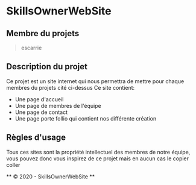 # SkillsOwnerWebSite

## Membre du projets

> escarrie

## Description du projet

Ce projet est un site internet qui nous permettra de mettre pour chaque membres du projets cité ci-dessus
Ce site contient:

- Une page d'accueil
- Une page de membres de l'équipe
- Une page de contact
- Une page porte follio qui contient nos différente création

## Règles d'usage

Tous ces sites sont la propriété intellectuel des membres de notre équipe, vous pouvez donc vous inspirez de ce projet mais en aucun cas le copier coller

** © 2020 - SkillsOwnerWebSite **
